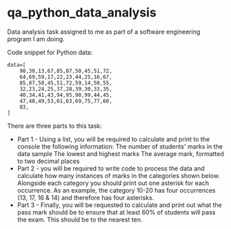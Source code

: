 # qa_python_data_analysis
Data analysis task assigned to me as part of a software engineering program I am doing.


Code snippet for Python data:

```
data=[
    90,30,13,67,85,87,50,45,51,72,
    64,69,59,17,22,23,44,25,16,67,
    85,87,50,45,51,72,59,14,50,55,
    32,23,24,25,37,28,39,30,33,35,
    40,34,41,43,94,95,98,99,44,45,
    47,48,49,53,61,63,69,75,77,60,
    83,
]
```

There are three parts to this task:

 - Part 1 - Using a list, you will be required to calculate and print to the console the following information:
The number of students' marks in the data sample
The lowest and highest marks
The average mark, formatted to two decimal places
 - Part 2 - you will be required to write code to process the data and calculate how many instances of marks in the 
categories shown below. Alongside each category you should print out one asterisk for each occurrence. As an example, 
the category 10-20 has four occurrences (13, 17, 16 & 14) and therefore has four asterisks.
 - Part 3 - Finally, you will be requested to calculate and print out what the pass mark should be to ensure that at least 
60% of students will pass the exam. This should be to the nearest ten.
